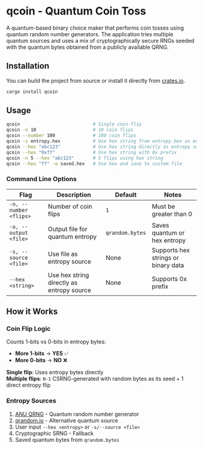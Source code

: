 # qcoin - Quantum Coin Toss

A quantum-based binary choice maker that performs coin tosses using quantum random number generators. The application tries multiple quantum sources and uses a mix of cryptographically secure RNGs seeded with the quantum bytes obtained from a publicly available QRNG.

## Installation
You can build the project from source or install it directly from [crates.io](https://crates.io/crates/qcoin).

```bash
cargo install qcoin
```

## Usage

```bash
qcoin                           # Single coin flip
qcoin -n 10                     # 10 coin flips
qcoin --number 100              # 100 coin flips
qcoin -s entropy.hex            # Use hex string from entropy.hex as entropy source
qcoin --hex "abc123"            # Use hex string directly as entropy source
qcoin --hex "0xff"              # Use hex string with 0x prefix
qcoin -n 5 --hex "abc123"       # 5 flips using hex string
qcoin --hex "ff" -o saved.hex   # Use hex and save to custom file
```

### Command Line Options

| Flag | Description | Default | Notes |
|------|-------------|---------|-------|
| `-n, --number <flips>` | Number of coin flips | `1` | Must be greater than 0 |
| `-o, --output <file>` | Output file for quantum entropy | `qrandom.bytes` | Saves quantum or hex entropy |
| `-s, --source <file>` | Use file as entropy source | None | Supports hex strings or binary data |
| `--hex <string>` | Use hex string directly as entropy source | None | Supports 0x prefix |

## How it Works

### Coin Flip Logic

Counts 1-bits vs 0-bits in entropy bytes:
- **More 1-bits** → **YES** ✅
- **More 0-bits** → **NO** ❌

**Single flip**: Uses entropy bytes directly  
**Multiple flips**: `N-1` CSRNG-generated with random bytes as its seed + 1 direct entropy flip

### Entropy Sources

1. [ANU QRNG](https://qrng.anu.edu.au/) - Quantum random number generator
2. [qrandom.io](https://qrandom.io/) - Alternative quantum source  
3. User input `--hex <entropy>` or `-s/--source <file>`
4. Cryptographic SRNG - Fallback
5. Saved quantum bytes from `qrandom.bytes`
